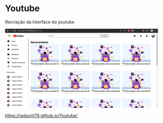 # Youtube

Recriação da Interface do youtube

![](./imgs/screeshot.png)

https://jadson179.github.io/Youtube/